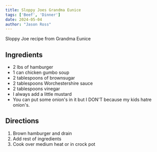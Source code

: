 ```yaml
---
title: Sloppy Joes Grandma Eunice
tags: ['Beef', 'Dinner']
date: 2024-05-04
author: "Jason Ross"
---
```


Sloppy Joe recipe from Grandma Eunice

## Ingredients

- 2 lbs of hamburger
- 1 can chicken gumbo soup
- 2 tablespoons of brownsugar
- 2 tablespoons Worchestershire sauce
- 2 tablespoons vinegar
- I always add a little mustard
- You can put some onion's in it but I DON'T because my kids hatre onion's.

## Directions

1. Brown hamburger and drain
2. Add rest of ingredients
3. Cook over medium heat or in crock pot